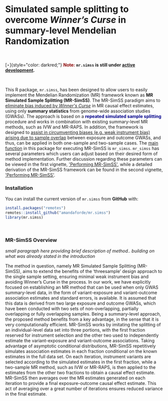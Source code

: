 # Simulated sample splitting to overcome *Winner’s Curse* in summary-level Mendelian Randomization

<br>

[$\star$]{style="color: darkred;"} <span style="color:darkred;">**Note:** </span> **`mr.simss` is still under <u> active
development</u>.**

<br>


This R package, `mr.simss`, has been designed to allow users to easily implement
the Mendelian Randomization (MR) framework known as **MR Simulated Sample Splitting  (MR-SimSS)**. The MR-SimSS paradigm aims to <u>eliminate bias induced by *Winner's Curse*</u> in MR causal effect estimates, using only **summary statistics** from genome-wide association studies (GWASs). The approach is based on a <span style="color:darkblue;">**repeated simulated sample splitting**</span> procedure and works in combination with existing summary-level MR methods, such as IVW and MR-RAPS. In addition, the framework is designed to <u>assist in circumventing biases (e.g. weak instrument bias) arising due to sample overlap</u> between exposure and outcome GWASs, and thus, can be applied in both one-sample and two-sample cases. The <u>main function</u> in this package for executing MR-SimSS is
`mr_simss`. `mr_simss` has several parameters which users can adjust based on
their desired form of method implementation. Further discussion regarding these
parameters can be viewed in the first vignette, ['Performing
MR-SimSS'](https://amandaforde.github.io/mr.simss/articles/perform-MR-SimSS.html), while a detailed derivation of the MR-SimSS framework can be found in the second vignette, ['Performing
MR-SimSS'](https://amandaforde.github.io/mr.simss/articles/derive-MR-SimSS.html).


### Installation

You can install the current version of `mr.simss` from **GitHub** with:
``` r
install.packages("remotes")
remotes::install_github("amandaforde/mr.simss")
library(mr.simss)
```

<br>




### MR-SimSS Overview
*small paragraph here providing brief description of method.. building on what was already stated in the introduction*


The method in question, namely MR Simulated Sample Splitting (MR-SimSS), aims to
extend the benefits of the ‘threesample’ design approach to the single sample
setting, ensuring minimal weak instrument bias and avoiding Winner’s Curse in
the process. In our work, we have explicitly focused on establishing an MR
method that can be used when only GWAS summary-level data, in the form of
variant-exposure and variant-outcome association estimates and standard errors,
is available. It is assumed that this data is derived from two large exposure
and outcome GWASs, which have been conducted with two sets of non-overlapping,
partially overlapping or fully overlapping samples. Being a summary-level
approach, the proposed method benefits from a key advantage, in the sense that
it is very computationally efficient. MR-SimSS works by imitating the splitting
of an individual-level data set into three portions, with the first fraction
reserved for instrument selection and the other two used to independently
estimate the variant-exposure and variant-outcome associations. Taking advantage
of asymptotic conditional distributions, MR-SimSS repetitively simulates
association estimates in each fraction conditional on the known estimates in the
full data set. On each iteration, instrument variants are selected according to
the simulated estimates in the first fraction, while a two-sample MR method,
such as IVW or MR-RAPS, is then applied to the estimates from the other two
fractions to obtain a causal effect estimate. MR-SimSS then averages over the MR
estimates generated on each iteration to provide a final exposure-outcome causal
effect estimate. This act of averaging over a great number of iterations ensures
reduced variance in the final estimate.
